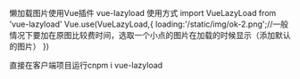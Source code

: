 懒加载图片使用Vue插件
vue-lazyload
使用方式
import VueLazyLoad from 'vue-lazyload'
Vue.use(VueLazyLoad,{
loading:'/static/img/ok-2.png';//一般情况下要加在原图比较费时间，选取一个小点的图片在加载的时候显示（添加默认的图片）
})


直接在客户端项目运行cnpm i vue-lazyload
